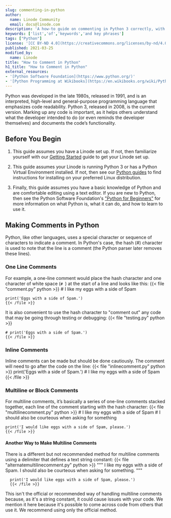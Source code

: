 ```yaml
---
slug: commenting-in-python
author:
  name: Linode Community
  email: docs@linode.com
description: 'A how-to guide on commenting in Python 3 correctly, with an additional portion discussing commenting incorrectly and why not to do that.'
keywords: ['list','of','keywords','and key phrases']
tags: ["Python"]
license: '[CC BY-ND 4.0](https://creativecommons.org/licenses/by-nd/4.0)'
published: 2021-03-25
modified_by:
  name: Linode
title: "How to Comment in Python"
h1_title: "How to Comment in Python"
external_resources:
- '[Python Software Foundation](https://www.python.org/)'
- '[Python Programming at Wikibooks](https://en.wikibooks.org/wiki/Python_Programming)'
---
```


Python was developed in the late 1980s, released in 1991, and is an interpreted, high-level and general-purpose programming language that emphasizes code readability. Python 3, released in 2008, is the current version. Marking up any code is important, as it helps others understand what the developer intended to do (or even reminds the developer themselves) and documents the code’s functionality.


## Before You Begin

1.  This guide assumes you have a Linode set up. If not, then familiarize yourself with our [Getting Started](/docs/getting-started/) guide to get your Linode set up.

2.  This guide assumes your Linode is running Python 3 or has a Python Virtual Environment installed. If not, then see our [Python guides](https://www.linode.com/docs/guides/development/python/) to find instructions for installing on your preferred Linux distribution.

2.  Finally, this guide assumes you have a basic knowledge of Python and are comfortable editing using a text editor. If you are new to Python, then see the Python Software Foundation's ["Python for Beginners"](https://www.python.org/about/gettingstarted/) for more information on what Python is, what it can do, and how to learn to use it.

## Making Comments in Python

Python, like other languages, uses a special character or sequence of characters to indicate a comment. In Python's case, the hash (#) character is used to note that the line is a comment (the Python parser later removes these lines).

### One Line Comments

For example, a one-line comment would place the hash character and one character of white space (`# `) at the start of a line and looks like this:
    {{< file "comment.py" python >}}
    # I like my eggs with a side of Spam

    print('Eggs with a side of Spam.')
    {{< /file >}}

It is also convenient to use the hash character to "comment out" any code that may be going through testing or debugging:
    {{< file "testing.py" python >}}

    # print('Eggs with a side of Spam.')
    {{< /file >}}

### Inline Comments

Inline comments can be made but should be done cautiously. The comment will need to go after the code on the line:
    {{< file "inlinecomment.py" python >}}
    print('Eggs with a side of Spam.') # I like my eggs with a side of Spam
    {{< /file >}}

### Multiline or Block Comments

For multiline comments, it’s basically a series of one-line comments stacked together, each line of the comment starting with the hash character:
    {{< file "multilinecomment.py" python >}}
    # I like my eggs with a side of Spam
    # I should also be courteous when asking for something

    print('I would like eggs with a side of Spam, please.')
    {{< /file >}}

#### Another Way to Make Multiline Comments

There is a different but not recommended method for multiline comments using a delimiter that defines a text string constant:
      {{< file "alternatemultilinecomment.py" python >}}
      """
      I like my eggs with a side of Spam.
      I should also be courteous when asking for something.
      """

      print('I would like eggs with a side of Spam, please.')
      {{< /file >}}
This isn't the official or recommended way of handling multiline comments because, as it's a string constant, it could cause issues with your code. We mention it here because it's possible to come across code from others that use it. We recommend using only the official method.
